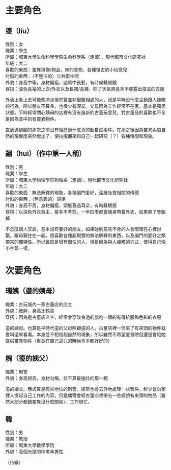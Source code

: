 # 主要角色
## 瑬（líu）
性別：女  
職業：學生  
所屬：城東大學生命科學學院生命科學系（走讀）、現代都市文化研究社  
年級：大二  
喜歡的東西：靈異現像/物品，辣的食物，各種復古的小玩意兒  
討厭的東西：（不整洁的）公共衛生間  
外貌：身高中等，身材偏瘦，過肩中長髮，有時候戴眼鏡  
穿搭：深色長袖的上衣/外衣以及長裙/長褲，除了天氣熱基本不穿露出度高的衣服

外表上看上去可能些冷淡但其實並非很難相處的人，祇是平時沒什麼主動跟人接觸的行為，所以朋友不算多，也很少有深交。父母因為工作經常不在家，基本是獨居狀態。平時經常關心姨母的店裡有沒有進新的古董玩意兒，對古董品的喜歡也不全是因為其中的有靈異物件。

直到遇到翽的那次之前沒有經歷過什麼真的超自然事件。在那之後因為靈異與超自然的現實度突然增加了，便拉攏翽來和自己一起研究（？）各種傳聞和現象。

## 翽（huì）（作中第一人稱）
性別：男  
職業：學生  
所屬：城東大學物理學院物理系（走讀）、現代都市文化研究社  
年級：大二  
喜歡的東西：無法解釋的現象，各種偏門愛好，深層社會相關的傳聞  
討厭的東西：（無意義的）規矩  
外貌：身高不高，身材偏瘦，頭髮蓋過耳朵，有時戴眼鏡  
穿搭：以深色外衣為主，基本不考究。一年四季都會隨身帶着外衣，如果熱了會脫掉  

不怎麼跟人交談，基本沒有要好的朋友。如果碰到意見不合的人會暗暗在心裡討厭。跟母親住在一起。很喜歡各種超現實的無法解釋的東西，以及偏門的愛好之類帶來的獨特性。所以雖然是很有個性的人，但是因為與人接觸的方式，使得自己像小空氣一樣。



# 次要角色
## 㻿姨（瑬的姨母）
職業：古玩城內一家古董店的店主  
外貌：微胖，身高比較高  
穿搭：因為是古董店店主，經常會穿改良過的旗袍一類的有傳統服飾色彩的衣服  

瑬的姨母。也算是平時代瑬的父母照顧瑬的人。古董店裡一但來了有來頭的物件就會叫瑬來看看。本身並不相信超自然的現象，所以雖然不希望瑬冒險但還是會給她提供靈異物件（畢竟在自己這兒的時候基本都好好的）

## 魄（瑬的姨父）
職業：刑警  
外貌：身高很高，身材匀稱，並不算最強壯的那一類  

瑬的姨父。應該算是有些地位的刑警，經常也會去外地處理一些案件。鮮少會向家裡人提起自己工作的內容，但是偶爾會經古董店裡帶去一些据說有來頭的物品（雖然大部分都跟靈異沒什麼關係）。工作很忙。

## 韓
性別：男  
職業：教授  
所屬：城東大學數學學院  
外貌：高個光頭的中老年男性  

（待續）
